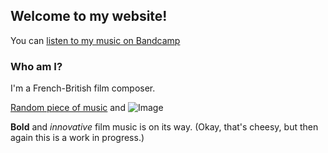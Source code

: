 ## Welcome to my website!

You can [listen to my music on Bandcamp](https://peregrinewade.bandcamp.com/) 

### Who am I?

I'm a French-British film composer.

[Random piece of music](vacuumtap_and_piano.wav) and ![Image](https://pbs.twimg.com/media/EqkAc45XAAYnykA?format=jpg&name=small)


**Bold** and _innovative_ film music is on its way. (Okay, that's cheesy, but then again this is a work in progress.)

